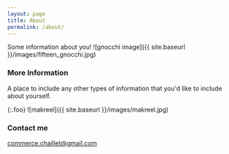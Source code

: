 ```yaml
---
layout: page
title: About
permalink: /about/
---
```


Some information about you!
![gnocchi image]({{ site.baseurl }}/images/fifteen_gnocchi.jpg)

### More Information

A place to include any other types of information that you'd like to include about yourself.

{:.foo}
![makreel]({{ site.baseurl }}/images/makreel.jpg)

### Contact me

[commerce.chaillet@gmail.com](mailto:commerce.chaillet@gmail.com)
